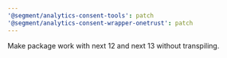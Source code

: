 ```yaml
---
'@segment/analytics-consent-tools': patch
'@segment/analytics-consent-wrapper-onetrust': patch
---
```


Make package work with next 12 and next 13 without transpiling.
